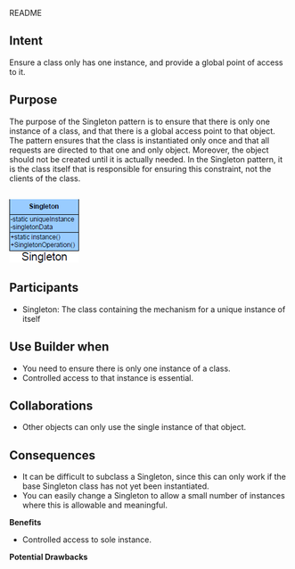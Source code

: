 README

## Intent ##

Ensure a class only has one instance, and provide a global point of access to it.

## Purpose ##

The purpose of the Singleton pattern is to ensure that there is only one instance of a class, and that there is a global access point to that object. The pattern ensures that the class is instantiated only once and that all requests are directed to that one and only object. Moreover, the object should not be created until it is actually needed. In the Singleton pattern, it is the class itself that is responsible for ensuring this constraint, not the clients of the class.

##
![alt text](./Images/Singleton-1.md.png "Singleton")


## Participants ##

+	Singleton: The class containing the mechanism for a unique instance of itself

## Use Builder when ##

+	You need to ensure there is only one instance of a class.
+	Controlled access to that instance is essential.

## Collaborations ##
+	Other objects can only use the single instance of that object.

## Consequences ##

+	It can be difficult to subclass a Singleton, since this can only work if the base Singleton class has not yet been instantiated.
+	 You can easily change a Singleton to allow a small number of instances where this is allowable and meaningful.

**Benefits**
+	Controlled access to sole instance.

**Potential Drawbacks**

